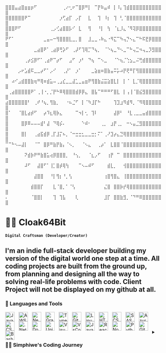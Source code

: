 ⣿⣿⣿⣤⣴⣿⣶⣶⡶⠋⠀⠀⠀⠀⠀⠀⠀⠀⢀⠔⢂⠖⠉⣿⡿⠛⡇⠀⠉⡟⠷⣤⠾⠀⡇⠸⡄⢹⣾⣿⣿⣿⣿⣿⣿⣿⣿⣿⣿⣿
⣿⣿⣿⣿⣿⣿⠟⠉⠀⠀⠀⠀⠀⠀⠀⠀⠀⡰⢋⣴⡏⠀⡠⡏⠀⠀⣇⠀⠀⢹⠀⠸⡆⠀⢹⠀⢃⠈⣿⣿⣿⣿⣿⣿⣿⣿⣿⣿⣿⣿
⣿⣿⣿⠟⠋⠀⠀⠀⠀⠀⠀⠀⠀⠀⢀⡠⢊⣴⣿⣿⡧⠊⠀⣇⠀⠀⢻⠀⠀⠘⡇⠀⢳⠀⠈⣆⡸⣄⠈⠻⢽⡿⣿⣿⣿⣿⣿⣿⣿⣿
⠟⠋⠁⠀⠀⠀⠀⠀⠀⠀⠀⠀⣀⣤⠤⠒⢻⣿⣿⣿⣇⣀⡀⣿⠀⠀⣸⣀⣀⠠⠷⣄⠐⠻⣍⠉⠳⢤⡙⠢⣄⠉⠓⠯⣟⡿⣿⣿⣿⣿
⠀⠀⠀⠀⠀⠀⠀⠀⠀⣀⣴⣿⠟⠁⢀⣴⡿⢛⡵⠋⠀⢀⡼⠋⢹⢿⡉⠙⢦⡀⠀⠈⠑⢦⣀⠙⠢⣀⠉⠓⢤⣉⠲⢤⣀⡹⣻⣿⣿⣿
⠀⠀⠀⠀⠀⠀⢀⡴⣪⡿⠋⠁⢀⣴⠟⠉⡴⠋⠀⠀⣠⠋⠀⡰⠃⠀⠙⢦⠀⠉⠢⣀⠀⠀⠈⠑⢦⡈⢑⣢⣀⠬⢛⣾⣿⣿⣿⣿⣿⣿
⠀⠀⠀⠀⡠⠖⣡⣾⠯⣀⣀⡴⠋⠁⡠⠊⠀⠀⢀⡜⠁⠀⡰⠁⠀⠀⠀⣀⣵⣶⠶⣿⣷⣤⠭⡥⠴⡟⢟⠛⡏⢻⣿⣿⣿⣿⣿⣿⣿⣿
⠀⠀⠴⠊⣠⣾⣿⣿⣷⢶⠛⢿⠶⣾⣥⠤⢀⣠⣎⣀⣀⣼⣁⣀⣤⣶⠟⢻⣿⣷⣬⣭⣵⣿⣇⡇⠀⡇⠈⠀⣇⡈⢿⣿⣿⣿⣿⣿⣿⣿
⠀⢀⣴⣿⣿⣿⣿⣿⠟⠁⢀⢸⠐⡀⡈⡟⠓⠿⢿⣿⣿⣿⣾⡿⡿⣄⠀⣿⣧⠉⠛⠛⠛⠋⣿⣇⠀⡇⢠⢸⠈⣿⣮⣻⣿⣿⣿⣿⣿⣿
⣴⣿⣿⣿⣿⣿⣿⠃⠀⢀⠞⠘⢦⡀⢻⣷⡀⠀⠀⠐⠦⣈⠋⠀⡇⠈⠳⣸⡏⠓⠀⠀⠀⠀⢹⣹⣰⠻⣾⠻⡀⠈⠻⢿⣿⣿⣿⣿⣿⣿
⣿⠁⠀⠀⠈⣿⣇⣴⡾⠋⠀⠀⡴⠹⣆⢿⡷⣄⠀⠀⠀⠀⠉⠲⡇⢂⠀⢹⠇⠀⠀⠀⠀⠀⣼⡿⠃⠀⠘⣇⢀⣀⣀⣤⣾⣿⣿⣿⣿⣿
⣿⠀⠀⠀⠀⣿⡿⠿⠤⠤⠤⣾⠃⣼⠀⠙⢿⡮⠄⠀⠀⠀⠀⠀⠑⠾⠂⠀⠀⠀⢀⡀⠀⣰⡟⢀⡀⠀⠒⠢⣤⣈⣻⣿⣿⣿⣿⣿⣿⣿
⣿⠀⠀⠀⠀⣿⡇⠀⠀⢀⣴⣯⣾⡿⢀⡏⣸⡍⠦⡀⠈⠒⣒⣒⣂⣀⣀⣒⡂⠍⠁⢀⠜⣹⡴⣄⣙⢿⣿⣿⣿⣿⣿⣿⣿⣿⣿⣿⣿⣿
⠉⠉⠓⠢⠤⣼⡇⠀⠀⠈⠉⠀⣿⡿⠛⣷⡟⣷⡄⠈⠢⡀⠀⠀⠈⠢⣄⠀⠀⢀⡴⠁⠀⣇⣿⣿⠈⣿⣿⣿⣿⣿⣿⣿⣿⣿⣿⣿⣿⣿
⠀⠀⠀⠀⠀⠀⠝⣾⡷⠟⠛⣷⣿⣥⢴⡿⣿⣿⣿⡀⠀⠘⢢⡀⠀⠀⠈⣆⡠⠋⠀⠀⢰⡟⠀⠉⠀⣿⣿⣿⣿⣿⣿⣿⣿⣿⣿⣿⣿⣿
⠀⠀⠀⠀⠀⠀⠼⠋⠀⠀⣼⣿⠋⠁⢸⡁⣿⡾⢿⢳⠀⠀⠀⠉⠢⠤⠾⠋⠀⠀⠀⠀⣾⣇⡀⠀⠀⢺⣿⣿⣿⣿⣿⣿⣿⣿⣿⣿⣿⣿
⠀⠀⠀⠀⠀⠀⠀⠀⠀⣼⣿⣿⠀⠀⠘⡇⢻⡆⠘⡀⢣⠀⠀⠀⠀⠀⠀⠀⠀⠀⠀⢰⣿⢻⣿⣄⠀⢸⣿⣿⣿⣿⣿⣿⣿⣿⣿⣿⣿⣿
⠀⠀⠀⠀⠀⠀⠀⠀⣾⣿⣿⡏⠀⠀⠀⣇⠈⣿⡀⠁⠈⢣⠀⠀⠀⠀⠀⠀⠀⠀⠀⣌⣿⠀⣿⣿⡷⡞⢿⣿⣿⣿⣿⣿⣿⣿⣿⣿⣿⣿
⠄⠀⠀⠀⠀⠀⠀⠀⠈⣿⣿⡇⠀⠀⠀⢹⠀⢹⣧⠀⠀⠀⢇⠀⠀⠀⠀⠀⠀⠀⠀⣸⡏⠀⣿⣿⣷⣻⡀⠈⠙⠛⠿⣿⣿⣿⣿⣿⣿⣿
# 🏄‍♂️ Cloak64Bit

**`Digital Craftsman (Developer/Creator)`**

I'm an indie full-stack developer building my version of the digital world one step at a time. All coding projects are built from the ground up, from planning and designing all the way to solving real-life problems with code. Client Project will not be displayed on my github at all.
---

### 🧰 Languages and Tools

<img align="left" alt="Java" width="30px" style="padding-right:10px;" src="https://cdn.jsdelivr.net/gh/devicons/devicon/icons/java/java-original.svg"/>
<img align="left" alt="AWS" width="30px" style="padding-right:10px;" src="https://cdn.jsdelivr.net/gh/devicons/devicon/icons/amazonwebservices/amazonwebservices-plain-wordmark.svg" />
<img align="left" alt="Next.js" width="30px" style="padding-right:10px;" src="https://cdn.jsdelivr.net/gh/devicons/devicon/icons/nextjs/nextjs-original.svg"/>
<img align="left" alt="GraphQl" width="30px" style="padding-right:10px;" src="https://cdn.jsdelivr.net/gh/devicons/devicon/icons/graphql/graphql-plain.svg" />
<img align="left" alt="TypeScript" width="30px" style="padding-right:10px;" src="https://cdn.jsdelivr.net/gh/devicons/devicon/icons/typescript/typescript-plain.svg" />
<img align="left" alt="Git" width="30px" style="padding-right:10px;" src="https://cdn.jsdelivr.net/gh/devicons/devicon/icons/git/git-original.svg" />
<img align="left" alt="Linux" width="30px" style="padding-right:10px;" src="https://cdn.jsdelivr.net/gh/devicons/devicon/icons/linux/linux-original.svg" />
<img align="left" alt="HTML" width="30px" style="padding-right:10px;" src="https://cdn.jsdelivr.net/gh/devicons/devicon/icons/html5/html5-plain.svg" />
<img align="left" alt="CSS" width="30px" style="padding-right:10px;" src="https://cdn.jsdelivr.net/gh/devicons/devicon/icons/css3/css3-plain.svg" />
<img align="left" alt="SASS" width="30px" style="padding-right:10px;" src="https://cdn.jsdelivr.net/gh/devicons/devicon/icons/sass/sass-original.svg" />
<img align="left" alt="Azure" width="30px" style="padding-right:10px;" src="https://cdn.jsdelivr.net/gh/devicons/devicon/icons/azure/azure-original.svg"/>
<img align="left" alt="CSharp" width="30px" style="padding-right:10px;" src="https://cdn.jsdelivr.net/gh/devicons/devicon/icons/csharp/csharp-plain.svg" />
<img align="left" alt=".Net" width="30px" style="padding-right:10px;" src="https://cdn.jsdelivr.net/gh/devicons/devicon/icons/dotnetcore/dotnetcore-original.svg" />
<img align="left" alt="Docker" width="30px" style="padding-right:10px;" src="https://cdn.jsdelivr.net/gh/devicons/devicon/icons/docker/docker-original.svg" />
<img align="left" alt="Unity" width="30px" style="padding-right:10px;" src="https://cdn.jsdelivr.net/gh/devicons/devicon/icons/unity/unity-original.svg" />
<img align="left" alt="VisualStudio" width="30px" style="padding-right:10px;" src="https://cdn.jsdelivr.net/gh/devicons/devicon/icons/visualstudio/visualstudio-plain.svg" />
<img align="left" alt="VsCode" width="30px" style="padding-right:10px;" src="https://cdn.jsdelivr.net/gh/devicons/devicon/icons/vscode/vscode-original.svg" />
<img align="left" alt="JavaScript" width="30px" style="padding-right:10px;" src="https://cdn.jsdelivr.net/gh/devicons/devicon/icons/javascript/javascript-plain.svg" />
<img align="left" alt="React" width="30px" style="padding-right:10px;" src="https://cdn.jsdelivr.net/gh/devicons/devicon/icons/react/react-original.svg" />
<img align="left" alt="NodeJS" width="30px" style="padding-right:10px;" src="https://cdn.jsdelivr.net/gh/devicons/devicon/icons/nodejs/nodejs-original.svg" />
<img align="left" alt="Python" width="30px" style="padding-right:10px;" src="https://cdn.jsdelivr.net/gh/devicons/devicon/icons/python/python-plain.svg" />
<img align="left" alt="GitHub" width="30px" style="padding-right:10px;" src="https://cdn.jsdelivr.net/gh/devicons/devicon/icons/github/github-original.svg" />
<img align="left" alt="Bash" width="30px" style="padding-right:10px;" src="https://cdn.jsdelivr.net/gh/devicons/devicon/icons/bash/bash-original.svg" />
<br />

#

#

<details>
 <summary><h3>👨‍💻 Simphiwe's Coding Journey</h3></summary>
   I started my coding journey as a naive Software Engineer student with a passion to learn everything I could about this programming world - Code, Linux, DevSecOps,DevOps theory. And all the while, teaching myself how to build my own products. Stumbled upon few set backs but what is learning without any challenges in once Life. Some how I managed to create my own trading system for my FTX account. Also tackeld a local restuarant webapp which someone beat me to it but it's ok I guess I should've offerred only a business card aswell but thats that. I came to realize on this journey that best progress is when you start hacking away all the code problems one by one till the finished product is reached but it's software there's is no such thing as a finished software. But now my goals just become a master of my craft. There's a new year coming best thing I con do for my future self is keep hacking away those problems. Don't wait up, because I'm coming.
